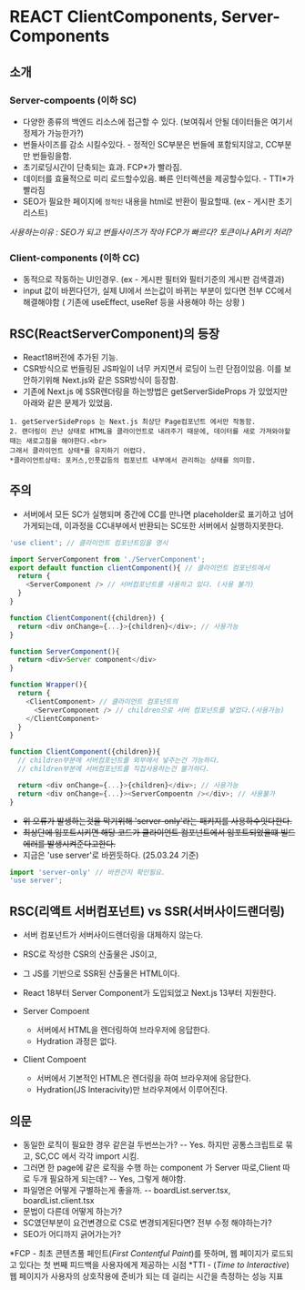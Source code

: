 # REACT ClientComponents, Server-Components

## 소개
### Server-compoents (이하 SC)
- 다양한 종류의 백엔드 리소스에 접근할 수 있다. (보여줘서 안될 데이터들은 여기서 정제가 가능한가?)
- 번들사이즈를 감소 시킬수있다. - 정적인 SC부분은 번들에 포함되지않고, CC부분만 번들링을함.
- 초기로딩시간이 단축되는 효과. FCP*가 빨라짐.
- 데이터를 효율적으로 미리 로드할수있음. 빠른 인터렉션을 제공할수있다. - TTI*가 빨라짐
- SEO가 필요한 페이지에 `정적인` 내용을 html로 반환이 필요할때. (ex - 게시판 초기 리스트)

*사용하는이유 : SEO가 되고 번들사이즈가 작아 FCP가 빠르다? 토큰이나 API키 처리?*

### Client-components (이하 CC)
- 동적으로 작동하는 UI인경우.  (ex - 게시판 필터와 필터기준의 게시판 검색결과)
- input 값이 바뀐다던가, 실제 UI에서 쓰는값이 바뀌는 부분이 있다면 전부 CC에서 해결해야함 ( 기존에 useEffect, useRef 등을 사용해야 하는 상황 )

## RSC(ReactServerComponent)의 등장
- React18버전에 추가된 기능.
- CSR방식으로 번들링된 JS파일이 너무 커지면서 로딩이 느린 단점이있음. 이를 보안하기위해 Next.js와 같은 SSR방식이 등장함.
- 기존에 Next.js 에 SSR렌더링을 하는방법은 getServerSideProps 가 있었지만 아래와 같은 문제가 있었음.

````
1. getServerSideProps 는 Next.js 최상단 Page컴포넌트 에서만 작동함.
2. 랜더링이 끈난 상태로 HTML을 클라이언트로 내려주기 때문에, 데이터를 새로 가져와야할때는 새로고침을 해야한다.<br>
그래서 클라이언트 상태*를 유지하기 어렵다.
*클라이언트상태: 포커스,인풋값등의 컴포넌트 내부에서 관리하는 상태를 의미함.
````
  
## 주의
- 서버에서 모든 SC가 실행되며 중간에 CC를 만나면 placeholder로 표기하고 넘어가게되는데, 이과정을 CC내부에서 반환되는 SC또한 서버에서 실행하지못한다.

````javascript
'use client'; // 클라이언트 컴포넌트임을 명시

import ServerComponent from './ServerComponent';
export default function clientComponent(){ // 클라이언트 컴포넌트에서
  return {
    <ServerComponent /> // 서버컴포넌트를 사용하고 있다. (사용 불가)
  }
}

function ClientComponent({children}) {
  return <div onChange={...}>{children}</div>; // 사용가능
}

function ServerComponent(){
  return <div>Server component</div>
}

function Wrapper(){
  return {
    <ClientComponent> // 클라이언트 컴포넌트의
      <ServerComponent /> // children으로 서버 컴포넌트를 넣었다.(사용가능) 
    </ClientComponent>
  }
}
````

````javascript
function ClientComponent({children}){
  // children부분에 서버컴포넌트를 외부에서 넣주는건 가능하다.
  // children부분에 서버컴포넌트를 직접사용하는건 불가하다.

  return <div onChange={...}>{children}</div>; // 사용가능
  return <div onChange={...}><ServerCompoentn /></div>; // 사용불가
}
````

- ~~위 오류가 발생하는것을 막기위해 'server-only'라는 패키지를 사용하수잇다한다.~~
- ~~최상단에 임포트시키면 해당 코드가 클라이언트 컴포넌트에서 임포트되었을떄 빌드에러를 발생시켜준다고한다.~~
- 지금은 'use server'로 바뀐듯하다. (25.03.24 기준)
````javascript
import 'server-only' // 바뀐건지 확인필요.
'use server'; 
````

## RSC(리액트 서버컴포넌트) vs SSR(서버사이드랜더링)
- 서버 컴포넌트가 서버사이드렌더링을 대체하지 않는다.
- RSC로 작성한 CSR의 산출물은 JS이고,
- 그 JS를 기반으로 SSR된 산출물은 HTML이다.

- React 18부터 Server Component가 도입되었고 Next.js 13부터 지원한다.

- Server Compoent
  - 서버에서 HTML을 렌더링하여 브라우저에 응답한다.
  - Hydration 과정은 없다.
- Client Compoent
  - 서버에서 기본적인 HTML은 렌더링을 하여 브라우져에 응답한다.
  - Hydration(JS Interacivity)만 브라우져에서 이루어진다.

## 의문
- 동일한 로직이 필요한 경우 같은걸 두번쓰는가?
  -- Yes. 하지만 공통스크립트로 묶고, SC,CC 에서 각각 import 시킴.
- 그러면 한 page에 같은 로직을 수행 하는 component 가 Server 따로,Client 따로 두개 필요하게 되는데?
   -- Yes, 그렇게 해야함.
- 파일명은 어떻게 구별하는게 좋을까.
   -- boardList.server.tsx, boardList.client.tsx
- 문법이 다른데 어떻게 하는가?
- SC였던부분이 요건변경으로 CS로 변경되게된다면? 전부 수정 해야하는가?
- SEO가 어디까지 긁어가는가?


*FCP - 최초 콘텐츠풀 페인트(*First Contentful Paint*)를 뜻하며, 웹 페이지가 로드되고 있다는 첫 번째 피드백을 사용자에게 제공하는 시점
*TTI - (*Time to Interactive*)웹 페이지가 사용자의 상호작용에 준비가 되는 데 걸리는 시간을 측정하는 성능 지표
